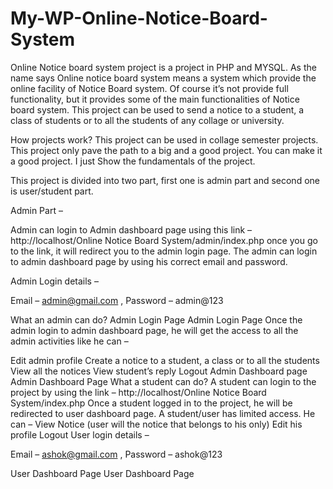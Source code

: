 # My-WP-Online-Notice-Board-System

Online Notice board system project is a project in PHP and MYSQL. 
As the name says Online notice board system means a system which provide the online facility of Notice Board system. 
Of course it’s not provide full functionality, but it provides some of the main functionalities of Notice board system. 
This project can be used to send a notice to a student, a class of students or to all the students of any collage or university.

How projects work? 
This project can be used in collage semester projects. This project only pave the path to a big and a good project. 
You can make it a good project. I just Show the fundamentals of the project.

This project is divided into two part, first one is admin part and second one is user/student part.

Admin Part –

Admin can login to Admin dashboard page using this link – http://localhost/Online Notice Board System/admin/index.php once you go to the link, 
it will redirect you to the admin login page. The admin can login to admin dashboard page by using his correct email and password.

Admin Login details –

Email – admin@gmail.com , Password – admin@123

What an admin can do?
Admin Login Page
Admin Login Page
Once the admin login to admin dashboard page, he will get the access to all the admin activities like he can –

Edit admin profile
Create a notice to a student, a class or to all the students
View all the notices
View student’s reply
Logout
Admin Dashboard page
Admin Dashboard Page
What a student can do?
A student can login to the project by using the link – http://localhost/Online Notice Board System/index.php 
Once a student logged in to the project, he will be redirected to user dashboard page. A student/user has limited access. He can –
View Notice (user will the notice that belongs to his only)
Edit his profile
Logout
User login details –

Email – ashok@gmail.com , Password – ashok@123

User Dashboard Page
User Dashboard Page

